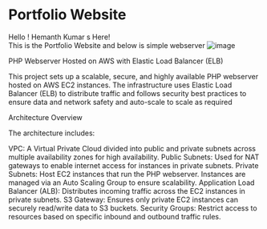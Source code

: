 # Portfolio Website

Hello ! Hemanth Kumar s Here!   
This is the Portfolio Website and below is simple webserver
![image](https://github.com/user-attachments/assets/a7a045c0-3d82-4c9d-9e35-88e12c6c5df6)



PHP Webserver Hosted on AWS with Elastic Load Balancer (ELB) 

This project sets up a scalable, secure, and highly available PHP webserver hosted on AWS EC2 instances. The infrastructure uses Elastic Load Balancer (ELB) to distribute traffic and follows security best practices to ensure data and network safety and auto-scale to scale as required

Architecture Overview

The architecture includes:

VPC: A Virtual Private Cloud divided into public and private subnets across multiple availability zones for high availability.
Public Subnets: Used for NAT gateways to enable internet access for instances in private subnets.
Private Subnets: Host EC2 instances that run the PHP webserver. Instances are managed via an Auto Scaling Group to ensure scalability.
Application Load Balancer (ALB): Distributes incoming traffic across the EC2 instances in private subnets.
S3 Gateway: Ensures only private EC2 instances can securely read/write data to S3 buckets.
Security Groups: Restrict access to resources based on specific inbound and outbound traffic rules.


